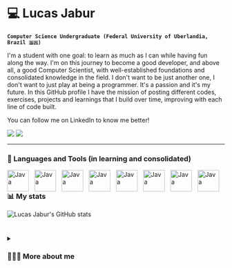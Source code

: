 # 💻 Lucas Jabur

**`Computer Science Undergraduate (Federal University of Uberlandia, Brazil 🇧🇷)`**

I'm a student with one goal: to learn as much as I can while having fun along the way. I'm on this journey to become a good developer, and above all, a good Computer Scientist, with well-established foundations and consolidated knowledge in the field. I don't want to be just another one, I don't want to just play at being a programmer. It's a passion and it's my future.
In this GitHub profile I have the mission of posting different codes, exercises, projects and learnings that I build over time, improving with each line of code built.

You can follow me on LinkedIn to know me better!

<div>
<a href="https://www.linkedin.com/in/lucas-cardoso-jabur" target="_blank"><img loading="lazy" src="https://img.shields.io/badge/-LinkedIn-%230077B5?style=for-the-badge&logo=linkedin&logoColor=white" target="_blank"></a>  
<a href = "mailto:lucascjabur02@gmail.com"><img loading="lazy" src="https://img.shields.io/badge/Gmail-D14836?style=for-the-badge&logo=gmail&logoColor=white" target="_blank"></a> 
</div>

---

### 🧰 Languages and Tools (in learning and consolidated)

<img align="left" alt="Java" width="50px" style="padding-right:10px;" src="https://cdn.jsdelivr.net/gh/devicons/devicon@latest/icons/java/java-original.svg" />
<img align="left" alt="Java" width="50px" style="padding-right:10px;" src="https://cdn.jsdelivr.net/gh/devicons/devicon@latest/icons/c/c-original.svg" />
<img align="left" alt="Java" width="50px" style="padding-right:10px;" src="https://cdn.jsdelivr.net/gh/devicons/devicon@latest/icons/python/python-original.svg" />
<img align="left" alt="Java" width="50px" style="padding-right:10px;" src="https://cdn.jsdelivr.net/gh/devicons/devicon@latest/icons/rust/rust-original.svg" />
<img align="left" alt="Java" width="50px" style="padding-right:10px;" src="https://cdn.jsdelivr.net/gh/devicons/devicon@latest/icons/html5/html5-original.svg" />
<img align="left" alt="Java" width="50px" style="padding-right:10px;" src="https://cdn.jsdelivr.net/gh/devicons/devicon@latest/icons/css3/css3-original.svg" />
<img align="left" alt="Java" width="50px" style="padding-right:10px;" src="https://cdn.jsdelivr.net/gh/devicons/devicon@latest/icons/git/git-original.svg" />
<img align="left" alt="Java" width="50px" style="padding-right:10px;" src="https://cdn.jsdelivr.net/gh/devicons/devicon@latest/icons/linux/linux-original.svg" />

<br/>

### 📊 My stats

![Lucas Jabur's GitHub stats](https://github-readme-stats.vercel.app/api/top-langs/?username=lucasjabur&layout=compact&langs_count=7&theme=gruvbox)

#

<details>
 <summary><h3>👨🏻‍💻 More about me</h3></summary>
    My journey began in 2020, when I was a student studying Mechatronics Engineering at the Federal University of Uberlandia (UFU) and it was there that I had my first contact with programming, more specifically learning the basics of the C language. I fell in love with the grandeur of the area, a world apart from reality where, apparently, anything is possible. I continued to study programming little by little, I got to know the Python programming language and in 2022 I got my first professional experience.
    I was a Scientific Initiation student at the Structural Mechanics Laboratory (LMEst, UFU).
    There I was in charge of building systems and metamodels for high computational cost simulations in Python using the SMT library: Surrogate Modeling Toolbox. These metamodels were used in software created to simulate and predict failures in large-scale structures at the Foz de Chapecó Hydroelectric Power Plant. The project includes partnerships with companies such as CPFL Energia and Usina Foz de Chapecó.
    I learned a lot within the project, not only did I develop more skills with the Python language, but I also learned how to use the Git tool and developed important softskills that every good developer should have. 
    It was after this experience that I decided to transfer to Computer Science. I felt - and feel even more so today - a thirst to learn more about the area. My journey began in the middle of 2023 and I'm still on it.
    So far I've developed skills in C, Java, as well as important theoretical knowledge and programming fundamentals such as logic, algorithms and data structures.
    I'm currently part of the following project:
    "Building a proof of concept for an application to locate points of interest within the UFU Hospital das Clínicas".
    Our aim is to build an indoor navigation web-app for use within the facilities of the Hospital das Clínicas of the Federal University of Uberlandia.
    Much more to come over time!
    Thank you!
